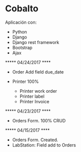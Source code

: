 # Cobalto
Aplicación con:
- Python
- Django
- Django rest framework
- Bootstrap
- Ajax

***** 04/24/2017 ****
- Order
	Add field due_date

- Printer 100%
	* Printer work order
	* Printer label
	* Printer Invoice


***** 04/23/2017 ****
- Orders Form. 100% CRUD

***** 04/15/2017 ****
- Orders Form. Created.
- LabStation: Field add to Orders


